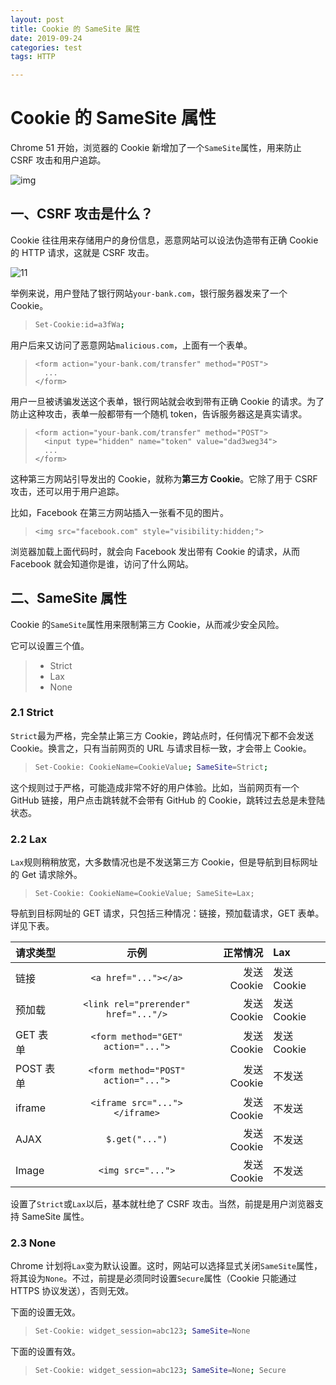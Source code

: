```yaml
---
layout: post
title: Cookie 的 SameSite 属性
date: 2019-09-24
categories: test
tags: HTTP

---
```


# Cookie 的 SameSite 属性

Chrome 51 开始，浏览器的 Cookie 新增加了一个`SameSite`属性，用来防止 CSRF 攻击和用户追踪。

![img](http://py5yrgs0j.bkt.clouddn.com/20190924091534.png)

## 一、CSRF 攻击是什么？

Cookie 往往用来存储用户的身份信息，恶意网站可以设法伪造带有正确 Cookie 的 HTTP 请求，这就是 CSRF 攻击。

![11](http://py5yrgs0j.bkt.clouddn.com/20190925231949.png)

举例来说，用户登陆了银行网站`your-bank.com`，银行服务器发来了一个 Cookie。

> ```bash
> Set-Cookie:id=a3fWa;
> ```

用户后来又访问了恶意网站`malicious.com`，上面有一个表单。

> ```markup
> <form action="your-bank.com/transfer" method="POST">
>   ...
> </form>
> ```

用户一旦被诱骗发送这个表单，银行网站就会收到带有正确 Cookie 的请求。为了防止这种攻击，表单一般都带有一个随机 token，告诉服务器这是真实请求。

> ```markup
> <form action="your-bank.com/transfer" method="POST">
>   <input type="hidden" name="token" value="dad3weg34">
>   ...
> </form>
> ```

这种第三方网站引导发出的 Cookie，就称为**第三方 Cookie**。它除了用于 CSRF 攻击，还可以用于用户追踪。

比如，Facebook 在第三方网站插入一张看不见的图片。

> ```markup
> <img src="facebook.com" style="visibility:hidden;">
> ```

浏览器加载上面代码时，就会向 Facebook 发出带有 Cookie 的请求，从而 Facebook 就会知道你是谁，访问了什么网站。

## 二、SameSite 属性

Cookie 的`SameSite`属性用来限制第三方 Cookie，从而减少安全风险。

它可以设置三个值。

> - Strict
> - Lax
> - None

### 2.1 Strict

`Strict`最为严格，完全禁止第三方 Cookie，跨站点时，任何情况下都不会发送 Cookie。换言之，只有当前网页的 URL 与请求目标一致，才会带上 Cookie。

> ```bash
> Set-Cookie: CookieName=CookieValue; SameSite=Strict;
> ```

这个规则过于严格，可能造成非常不好的用户体验。比如，当前网页有一个 GitHub 链接，用户点击跳转就不会带有 GitHub 的 Cookie，跳转过去总是未登陆状态。

### 2.2 Lax

`Lax`规则稍稍放宽，大多数情况也是不发送第三方 Cookie，但是导航到目标网址的 Get 请求除外。

> ```markup
> Set-Cookie: CookieName=CookieValue; SameSite=Lax;
> ```

导航到目标网址的 GET 请求，只包括三种情况：链接，预加载请求，GET 表单。详见下表。

| 请求类型  |                 示例                 |    正常情况 | Lax         |
| :-------- | :----------------------------------: | ----------: | :---------- |
| 链接      |         `<a href="..."></a>`         | 发送 Cookie | 发送 Cookie |
| 预加载    | `<link rel="prerender" href="..."/>` | 发送 Cookie | 发送 Cookie |
| GET 表单  |  `<form method="GET" action="...">`  | 发送 Cookie | 发送 Cookie |
| POST 表单 | `<form method="POST" action="...">`  | 发送 Cookie | 不发送      |
| iframe    |    `<iframe src="..."></iframe>`     | 发送 Cookie | 不发送      |
| AJAX      |            `$.get("...")`            | 发送 Cookie | 不发送      |
| Image     |          `<img src="...">`           | 发送 Cookie | 不发送      |

设置了`Strict`或`Lax`以后，基本就杜绝了 CSRF 攻击。当然，前提是用户浏览器支持 SameSite 属性。

### 2.3 None

Chrome 计划将`Lax`变为默认设置。这时，网站可以选择显式关闭`SameSite`属性，将其设为`None`。不过，前提是必须同时设置`Secure`属性（Cookie 只能通过 HTTPS 协议发送），否则无效。

下面的设置无效。

> ```bash
> Set-Cookie: widget_session=abc123; SameSite=None
> ```

下面的设置有效。

> ```bash
> Set-Cookie: widget_session=abc123; SameSite=None; Secure
> ```

